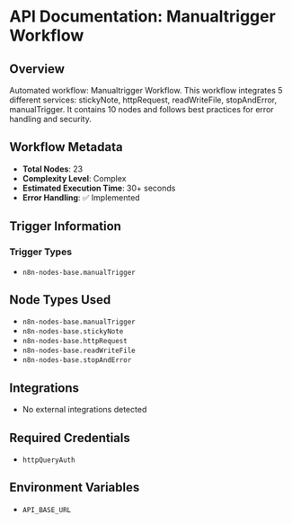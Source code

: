 # API Documentation: Manualtrigger Workflow

## Overview
Automated workflow: Manualtrigger Workflow. This workflow integrates 5 different services: stickyNote, httpRequest, readWriteFile, stopAndError, manualTrigger. It contains 10 nodes and follows best practices for error handling and security.

## Workflow Metadata
- **Total Nodes**: 23
- **Complexity Level**: Complex
- **Estimated Execution Time**: 30+ seconds
- **Error Handling**: ✅ Implemented

## Trigger Information
### Trigger Types
- `n8n-nodes-base.manualTrigger`

## Node Types Used
- `n8n-nodes-base.manualTrigger`
- `n8n-nodes-base.stickyNote`
- `n8n-nodes-base.httpRequest`
- `n8n-nodes-base.readWriteFile`
- `n8n-nodes-base.stopAndError`

## Integrations
- No external integrations detected

## Required Credentials
- `httpQueryAuth`

## Environment Variables
- `API_BASE_URL`
